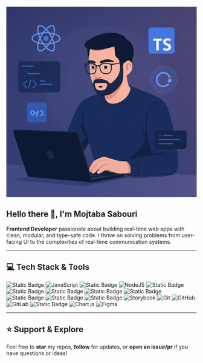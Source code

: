 
![Alt text](bg.webp)

## Hello there 👋, I'm Mojtaba Sabouri

**Frontend Developer** passionate about building real-time web apps with clean, modular, and type-safe code.
I thrive on solving problems from user-facing UI to the complexities of real-time communication systems.

---

## 💻 Tech Stack & Tools
![Static Badge](https://img.shields.io/badge/React.js-blue?style=for-the-badge)
![JavaScript](https://img.shields.io/badge/javascript-%23323330.svg?style=for-the-badge&logo=javascript&logoColor=%23F7DF1E)
![Static Badge](https://img.shields.io/badge/TypeScript-dodgerblue?style=for-the-badge)
![NodeJS](https://img.shields.io/badge/node.js-6DA55F?style=for-the-badge&logo=node.js&logoColor=white)
![Static Badge](https://img.shields.io/badge/Redux-mediumpurple?style=for-the-badge)
![Static Badge](https://img.shields.io/badge/tailwind%20css-deepskyblue?style=for-the-badge)
![Static Badge](https://img.shields.io/badge/WebSocket-black?style=for-the-badge)
![Static Badge](https://img.shields.io/badge/protocol%20buffer-grey?style=for-the-badge)
![Static Badge](https://img.shields.io/badge/MUI-royalblue?style=for-the-badge)
![Static Badge](https://img.shields.io/badge/Ant%20Design-black?style=for-the-badge)
![Static Badge](https://img.shields.io/badge/daisy%20ui-gold?style=for-the-badge)
![Static Badge](https://img.shields.io/badge/emotion-violet?style=for-the-badge)
![Storybook](https://img.shields.io/badge/-Storybook-FF4785?style=for-the-badge&logo=storybook&logoColor=white)
![Git](https://img.shields.io/badge/git-%23F05033.svg?style=for-the-badge&logo=git&logoColor=white)
![GitHub](https://img.shields.io/badge/github-%23121011.svg?style=for-the-badge&logo=github&logoColor=white)
![GitLab](https://img.shields.io/badge/gitlab-%23181717.svg?style=for-the-badge&logo=gitlab&logoColor=white)
![Static Badge](https://img.shields.io/badge/Buf.Build-deepskyblue?style=for-the-badge)
![Chart.js](https://img.shields.io/badge/chart.js-F5788D.svg?style=for-the-badge&logo=chart.js&logoColor=white)
![Figma](https://img.shields.io/badge/figma-%23F24E1E.svg?style=for-the-badge&logo=figma&logoColor=white)


---

## ⭐ Support & Explore

Feel free to **star** my repos, **follow** for updates, or **open an issue/pr** if you have questions or ideas!
